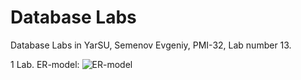 # Database Labs

Database Labs in YarSU, Semenov Evgeniy, PMI-32, Lab number 13.

1 Lab. ER-model:
![ER-model]((https://github.com/Semonzz/databaseLabs/blob/main/1/1.png))
